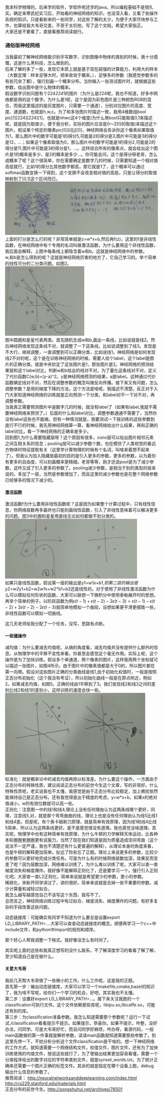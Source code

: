 我本科学物理的，后来学的软件，学软件呢还学的java。所以编程基础不是很扎实。确定来寒武纪实习后，开始看的神经网络的知识，也没深入看，又看了些操作系统的知识。只是看新来的一些同学，对这些了解的太少，为便于大家尽快参与工作，也算给我大韦哥交差，不至于太坑他，写了这个文档，希望大家指正。    
大家还是不要看了，直接看推荐阅读就行。  
### 通俗版神经网络    
当我最初了解神经网络能识别手写数字、识别图像中物体的类别的时候，我十分感慨，这是什么黑科技，怎么做到的。    
后来了解的多了一些，发现它本质上就是基于现在超强的计算能力，利用大的样本（大数定理：样本足够大时，频率收敛于概率。），足够多的参数（我感觉参数多的有些冗余了都），强行刻画一个概率分布。当你输入一张测试图片时，就根据这些参数，给出图中是什么物体的概率。    
假设数字识别问题有个224*224*1的图片（为什么是224呢，我也不知道，好多中网络都是用的这个数字。为什么是1呢，这个是因为彩色图片是三种颜色RGB的混合，而我这里描述的是灰度图片，只需要一个通道），分别对应图片的高度、宽度、通道数，也就是h,w,c。为了和多张图片时描述一致，我用4维数组bool pic[1][224][224][1]，也就是nhwc这4个维度(为什么用bool只能取值0,1来描述呢，就是因为取值少，便于我分析，实际的图片应该是0～255的取值)来描述这个图片。假设某个特定的像素pic[0][i][j][0]，神经网络会告诉你这个像素如果取值为1，那么图片中的数字可能是1的得分5,可能是2的得分是3,图片中可能是3的得分是12，...；如果这个像素取值为0，那么图片中的数字可能是1的得分2,可能是2的得分是11,图片中可能是3的得分是1，...。这样综合所有的像素点，就会给出这个图片是1的概率是多少，是2的概率是多少...。你可能会问，这个是得分呀老哥，怎么成概率了呢？这个很简单，你在需要确定是数字几的时候，只需要知道一个相对值高低就行，比如1的得分比其他数字都高，那它就是1了，这个概率可以通过softmax函数变换一下得到，这个变换不会改变相对值的高低，只是让得分的取值映射到了[0,1]这个区间而已。    
![图1](1.jpg)    
上面的打分是怎么打的呢？非常简单就是z=w*x+b,然后再f(z)，这里的f是非线性函数，在神经网络中有个专用的名词叫做激活函数，为什么要用这个非线性函数，我后面会解释。上图中每条线上都隐含着w和b。这就是神经网络中的参数。    
w,和b是怎么得到的呢？这就是神经网络厉害的地方了，它自己学习的。举个简单的线性可分的二分类问题。如图2。    
![图2](2.jpg)    
图中圆圈和星星代表两类。首先随机生成w和b,画出一条线，比如说就是线2。然后神经网络发现这条线不对，就调整了一下这条线，比如说调整到了线3。发现是不大行，继续调整，一直调整到可以正确分类，比如说线1。神经网络是如何发现线2不对的呢，这个是在训练神经网络的时候，需要人给个label，这个label是图片的正确分类，就是中央钦定了这张图片是1，那张图片是2。神经网络的预测结果就和这个label对比，判断w和b给出的线对不对。为了量化这条线对不对，定义了代价函数C(w,b)=(y-a)^2。y是神经网络预测的结果，a是label。这种通过代价函数确定线对不对，然后在调整参数的概念叫做反向传播。接下来又有问题，怎么调整参数？是用的梯度下降的方法。这个方法是啥呢，我描述不清楚。反正对于入门大家知道神经网络的训练就是正向预测一下分类，和label对不一下对不对，再调整参数。    
当我真正需要预测图片中是数字几的时候，就没有label了（如果有label,我就不需要神经网络来预测了。）后面的什么和label对比，调整参数通通不需要了，当然你没有label这些也不能做。但有一种情况就是，我要测试一下我训练的这些参数到底行不行的时候，我先用神经网络算一算，看神经网络给出什么结果，再和正确的label对比，看一下神经网络的正确率是多少。  
回到图1,为什么需要隐藏层呀？这个原因有很多，conv层可以给出图片相邻元素之间互相关系的信息；pooling层可以减少参数个数，也在模仿了人类视觉的看远方物体时特征提取有关（这里学计算物理的时候有个名词，叫啥来着想不起来了）。但我认为加入隐藏层最初的目的是引入更多的参数，更多的参数，以为着你有更多的自由度，可以刻画概率更精细。老哥等等，刚才还说pool是为了减少参数，这咋又成了引入更多的参数了。pooling减少参数，是相当于别的类型的层来说的。多加了一层，当然是参数增加了，而且这里的减少参数也是在整个网络参数已经够多的情况下减少的。    
#### 激活函数  
激活函数f为什么要用非线性函数呢？这是因为如果整个计算过程中，只有线性信息，你网络层数再多最终也只能刻画线性函数，引入了非线性意味着可以解决更多的问题。图3中的圈和星星用直线无论如何都做不到分类的。    
![图3](3.jpg)  
如果只是线性函数，假设第一层的输出是y1=w1*x+b1,则第二层的输出是y2=w2*y1+b2=w2*w1*x+w2*b1+b2还是线性的。对于使用了非线性激活函数为什么可以模拟任何形状的函数，大家可以联想一下微积分中使用泰勒展开时的思想。再举个简单的例子。以阶跃函数为例$\epsilon(t-1)+\epsilon(t-2)-2\epsilon(t-3)=\epsilon(t-1)-\epsilon(t-2)+2\epsilon(t-2)-2\epsilon(t-3)$就简单地模拟一个曲段，设想如果更平滑更细致一些，非线性函数可以模拟一切曲线。   
  
这几天老师给我分配了一个任务，没写，思路有点断。   
#### 一些骚操作   
减均值：为什么要减去均值呢，从熵的角度看，减去均值并没有提供什么额外的信息。从物理学中的平移不变性来看，你甚至会感觉这个毫无作用。实际上呢，这个操作是为了加快训练。假设多个单通道，两个像素的图片，这样我用两个坐标就可以描述一张图片，如图4所示。由于图片中的像素值都是大于0的，所以图片都在第一向限。假设对这些图片正确的分类曲线是线1,由于初始化权值时，一般是按照正态分布初始化（这个我没有考证），所以初始化曲线一般是在原点附近，例如2。如果减去均值，如图5。正确的线由1平移到了3。我们发现线2和线3之间的差别比线2和线1的差别小，这样训练的速度会快一些。  
![图4](4.jpg)  
标准化：就是概率论中的减去均值再除以标准差。为什么要这个操作，一方面由于正态分布的特殊性质，建议阅读正态分布的前世今生这个文章，写的非常好。什么特殊性质呢，老实说我也不太懂，我感觉是由于正态分布比较稳定，加上微扰依然能保持自己是正态分布。还有我觉得是出于精度的考虑。y=w*x+b，如果x的绝对值减小，w的有效位数就可以高一些。  
正则化：注意图一中的线1和线4,理论上没有任何理由认为这两条线哪个更好，同理，注意线5,对，就是那个弯弯曲曲的线，理论上也是没有任何理由认为线5比线1和线4差。但是呢，有个奥卡姆剃刀原理，就是简单有效原理，因为线1和线4比线5简单，所以认为这两条线更好。是不是感觉很没有道理。我也感觉没啥道理。其实呢，物理学中也有这种简单有效原理，为什么牛顿的力学解释天体运动，比各种本轮圈圈套圈圈更有说服力，当然了现在我们知道是因为质量造成空间弯曲（这个说法不一定严谨，我也不清楚还有什么更普遍的解释），从理论本身的角度来看，也是牛顿的解释更加简单。扯远了险些忘了正题。理论上来说更多的参数，比较少的参数可以更好地完成分类任务。可是为什么有的时候网络层数加深，效果反而变差了呢？因为层数加深，网络难以训练了。为什么难以训练了呢，大家可以查一查梯度消失和梯度爆炸。我好像不能解释正则化了，还是要学习一个。强行引入正则化吧。大家查一查L2正则化，简单来说就是希望更少的参数，更小的参数。  
稀疏化，宋新开同学讲过了，讲的很好。简单来说就是去掉一些不重要的参数，减少计算量和减轻过拟合。  
我怎么越写越感觉自己不该写这个东西，我写不了。  
总而言之，神经网络训练过程中有过拟合、梯度消失、梯度爆炸的问题。有好多复杂的手段改善这些问题。  
  
动态链接库：可能确实有同学不知道为什么要总是设置export LD_LIBRARY_PATH=....大家可以查查动态链接库的概念。顺便再学习一个c++中include文件，和python中import的规则和顺序。    
  
那个好心人帮我调整一下格式。我好像没怎么有时间了。    
  
其实呢上面的这些和我真正想写的没什么联系，不了解深度学习的看看了解了解，至少知道自己是在做什么。    
  
#### 关爱大韦哥  
我前几天帮大韦哥做了一些微小的工作。什么工作呢，这是我的正题。    
首先第一步：编出动态链接库，大家可以学习一个makefile,cmake,bazel的知识了，我为啥不写呢，给你们一个学习的机会，好吧，其实我也不太懂。  
第二步：设置好export LD_LIBRARY_PATH=...。接下来关注我跑的一个classification可执行文件。这个文件依赖那些库呢，libipu.so,libcaffe.so，可能还有别的库。  
第三步：为classification准备参数。我怎么知道需要那个参数呢？运行一下试试./classification看看提示不提示。如果提示，恭喜你。如果不提示，咋整，没好办法，问同学。可是大韦哥好忙，而且问同学好麻烦，咋办呀，看源代码，一般main函数做的第一件事就是解析参数，读读main函数就知道需要那些参数了。到这里先停一下，不妨分析分析这个文件classification是干啥的。想一下神经网络的工作方式，就知道需要一个网络结构文件，权值文件，图片文件，还有为了加快训练使用的均值文件，按说这些就行了，为了使输出结果更加容易看懂，需要一个分类程序给出的数字对应的字符串类别文件，就是synset_words.txt。为了统计正确率还需要一个图片正确的标签文件。其余的就是指定在哪个设备上跑，debug输出什么信息的参数了。  
推荐阅读：
http://neuralnetworksanddeeplearning.com/index.html  
http://cs229.stanford.edu/materials.html  
正态分布的前世今生。http://songshuhui.net/archives/76501  
  
  
  
  
  
  
  
  

